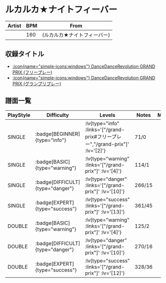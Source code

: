 # ルカルカ★ナイトフィーバー

|Artist|BPM|From|
|------|---|----|
||160|(ルカルカ★ナイトフィーバー)|

## 収録タイトル

- [ :icon{name="simple-icons:windows"} DanceDanceRevolution GRAND PRIX (フリープレー)](/grand-prix#フリープレー)
- [ :icon{name="simple-icons:windows"} DanceDanceRevolution GRAND PRIX (グランプリプレー)](/grand-prix)

## 譜面一覧

|PlayStyle|Difficulty|Levels|Notes|Movie|
|---------|----------|------|-----|-----|
|SINGLE| :badge[BEGINNER]{type="info"} | :lv{type="info" :links='["/grand-prix#フリープレー","/grand-prix"]' :lv='[2]'} |71/0||
|SINGLE| :badge[BASIC]{type="warning"} | :lv{type="warning" :links='["/grand-prix"]' :lv='[4]'} |114/1||
|SINGLE| :badge[DIFFICULT]{type="danger"} | :lv{type="danger" :links='["/grand-prix"]' :lv='[10]'} |266/15||
|SINGLE| :badge[EXPERT]{type="success"} | :lv{type="success" :links='["/grand-prix"]' :lv='[13]'} |361/45||
|DOUBLE| :badge[BASIC]{type="warning"} | :lv{type="warning" :links='["/grand-prix"]' :lv='[4]'} |125/2||
|DOUBLE| :badge[DIFFICULT]{type="danger"} | :lv{type="danger" :links='["/grand-prix"]' :lv='[10]'} |270/16||
|DOUBLE| :badge[EXPERT]{type="success"} | :lv{type="success" :links='["/grand-prix"]' :lv='[12]'} |328/36||
